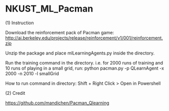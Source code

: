 # NKUST_ML_Pacman

(1) Instruction

Download the reinforcement pack of Pacman game: http://ai.berkeley.edu/projects/release/reinforcement/v1/001/reinforcement.zip

Unzip the package and place mlLearningAgents.py inside the directory.

Run the training command in the directory. i.e. for 2000 runs of training and 10 runs of playing in a small grid, run:
python pacman.py -p QLearnAgent -x 2000 -n 2010 -l smallGrid

How to run command in directory: Shift + Right Click > Open in Powershell

(2) Credit

https://github.com/mandichen/Pacman_Qlearning
